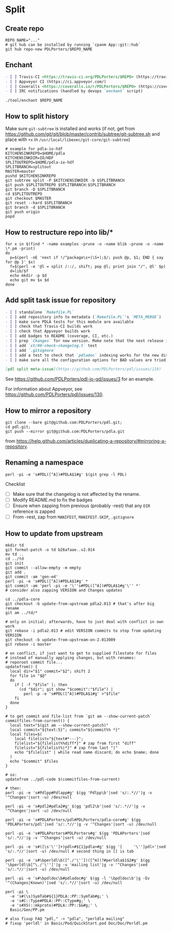 # Split

## Create repo

```
REPO_NAME="..."
# git hub can be installed by running `cpanm App::git::hub`
git hub repo-new PDLPorters/$REPO_NAME
```

## Enchant

```markdown
- [ ] Travis-CI <https://travis-ci.org/PDLPorters/$REPO> (https://travis-ci.org/profile/PDLPorters)
- [ ] Appveyor CI (https://ci.appveyor.com/)
- [ ] Coveralls <https://coveralls.io/r/PDLPorters/$REPO> (https://coveralls.io/repos/new?name=PDLPorters)
- [ ] IRC notifications (handled by devops `enchant` script)
```

```shell
./tool/enchant $REPO_NAME
```

## How to split history
Make sure `git-subtree` is installed and works (if not, get from
https://github.com/git/git/blob/master/contrib/subtree/git-subtree.sh and place
with `+x` in `/usr/local/libexec/git-core/git-subtree`)
```shell
# example for pdla-io-hdf
KITCHENSINKREPO=$HOME/pdla
KITCHENSINKDIR=IO/HDF
SPLITOUTREPO=$HOME/pdla-io-hdf
SPLITBRANCH=splitout
MASTER=master
pushd $KITCHENSINKREPO
git subtree split -P $KITCHENSINKDIR -b $SPLITBRANCH
git push $SPLITOUTREPO $SPLITBRANCH:$SPLITBRANCH
git branch -D $SPLITBRANCH
cd $SPLITOUTREPO
git checkout $MASTER
git reset --hard $SPLITBRANCH
git branch -d $SPLITBRANCH
git push origin
popd
```

## How to restructure repo into lib/*
```
for x in $(find * -name examples -prune -o -name blib -prune -o -name \*.pm -print)
do
  p=$(perl -nE 'next if !/^package\s+(\S+);$/; push @p, $1; END { say for @p }' $x)
  f=$(perl -e '@l = split /::/, shift; pop @l; print join "/", @l' $p)
  d=lib/$f
  echo mkdir -p $d
  echo git mv $x $d
done
```

## Add split task issue for repository

```markdown
- [ ] standalone `Makefile.PL`
- [ ] add repository info to metadata (`Makefile.PL`'s `META_MERGE`)
- [ ] make sure PDLA tests for this module are available
- [ ] check that Travis-CI builds work
- [ ] check that Appveyor builds work
- [ ] add badges to README (coverage, CI, etc.)
- [ ] prep `Changes` for new version. Make note that the next release is its own repo and distro
- [ ] add `xt/00-check-changelog.t` test
- [ ] add `.gitignore`
- [ ] add a test to check that `pdladoc` indexing works for the new dist
- [ ] make sure all the configuration options for BAD values are tried by Travis-CI (settings are in `perldl.conf`)

[pdl split meta-issue](https://github.com/PDLPorters/pdl/issues/119)
```

See <https://github.com/PDLPorters/pdl-io-gd/issues/3> for an example.

For information about Appveyor, see <https://github.com/PDLPorters/pdl/issues/130>.

## How to mirror a repository

```shell
git clone --bare git@github.com:PDLPorters/pdl.git;
cd pdl.git;
git push --mirror git@github.com:PDLPorters/pdla.git
```

from <https://help.github.com/articles/duplicating-a-repository/#mirroring-a-repository>.

## Renaming a namespace

```shell
perl -pi -e 's#PDL([^A])#PDLA$1#g' $(git grep -l PDL)
```

Checklist

- [ ] Make sure that the changelog is not affected by the rename.
- [ ] Modify README.md to fix the badges
- [ ] Ensure when zapping from previous (probably -rest) that any `DIR` reference is zapped
- [ ] From -rest, zap from `MANIFEST`, `MANIFEST.SKIP`, `.gitignore`

## How to update from upstream

```shell
mkdir td
git format-patch -o td b26afaae..v2.014
mv td ..
cd ../td
git init
git commit --allow-empty -m empty
git add .
git commit -am 'gen-ed'
perl -pi -e 's#PDL([^A])#PDLA$1#g' *
git commit -am 'perl -pi -e '\''s#PDL([^A])#PDLA$1#g'\'' *'
# consider also zapping VERSION and Changes updates

cd ../pdla-core
git checkout -b update-from-upstream pdla2.013 # that's after big rename
git am ../td/*

# only on initial; afterwards, have to just deal with conflict in own work
git rebase -i pdla2.013 # edit VERSION commits to stop from updating VERSION
git checkout -b update-from-upstream-on-2.013009
git rebase -i master

# on conflict, if just want to get to supplied filestate for files
# instead of manually applying changes, but with renames:
# reporoot commit file...
updatefrom() {
  local dir="$1" commit="$2"; shift 2
  for file in "$@"
  do
    if [ -f "$file" ]; then
      (cd "$dir"; git show "$commit":"$file") |
        perl -p -e 's#PDL([^A])#PDLA$1#g' >"$file"
    fi
  done
}

# to get commit and file-list from `git am --show-current-patch`
commitfiles-from-current() {
  local text="$(git am --show-current-patch)"
  local commit="${text:5}"; commit="${commit%% *}"
  local files=$(
    local filelist="${text#*---}";
    filelist="${filelist%%diff*}" # zap from first "diff"
    filelist="${filelist%|*}" # zap from last "|"
    echo "$filelist" | while read name discard; do echo $name; done
  )
  echo "$commit" $files
}

# so:
updatefrom ../pdl-code $(commitfiles-from-current)

# then:
perl -pi -e 's#Pdlpp#Pdlapp#g' $(gg 'Pdlpp\b'|sed 's/:.*//'|g -v '^Changes'|sort -u) /dev/null

perl -pi -e 's#pdl2#pdla2#g' $(gg 'pdl2\b'|sed 's/:.*//'|g -v '^Changes'|sort -u) /dev/null

perl -pi -e 's#PDLAPorters/pdl#PDLPorters/pdla-core#g' $(gg 'PDLAPorters/pdl'|sed 's/:.*//'|g -v '^Changes'|sort -u) /dev/null

perl -pi -e 's#PDLAPorters#PDLPorters#g' $(gg 'PDLAPorters'|sed 's/:.*//'|g -v '^Changes'|sort -u) /dev/null

perl -pi -e 's#([\s'\'']+)pdl>#${1}pdla>#g' $(gg '[     '\'']pdl>'|sed 's/:.*//'|sort -u) /dev/null # second thing in [] is tab

perl -pi -e 's#\bperldl\b([^./'\''])([^m])?#perldla$1$2#g' $(gg '\bperldl\b[^\./'\'']'|g -v 'mailing list'|g -v '^Changes'|sed 's/:.*//'|sort -u) /dev/null

perl -pi -e 's#\bpdldoc\b#pdladoc#g' $(gg -l '\bpdldoc\b'|g -Ev '^(Changes|Known)'|sed 's/:.*//'|sort -u) /dev/null

perl -pi \
  -e 's#(\s)SymTab#${1}PDLA::PP::SymTab#g;' \
  -e 's#C::Type#PDLA::PP::CType#g;' \
  -e 's#XS(::mkproto)#PDLA::PP::$&#g;' \
  Basic/Gen/PP.pm

# also fixup FAQ "pdl," -> "pdla", "perldla mailing"
# fixup 'perldl' in Basic/Pod/QuickStart.pod Doc/Doc/Perldl.pm
```
